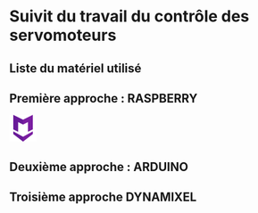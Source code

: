# Suivit du travail du contrôle des servomoteurs 

## Liste du matériel utilisé 

## Première approche : RASPBERRY
![alt text](https://github.com/adam-p/markdown-here/raw/master/src/common/images/icon48.png "Logo Title Text 1")

## Deuxième approche : ARDUINO 

## Troisième approche DYNAMIXEL 

